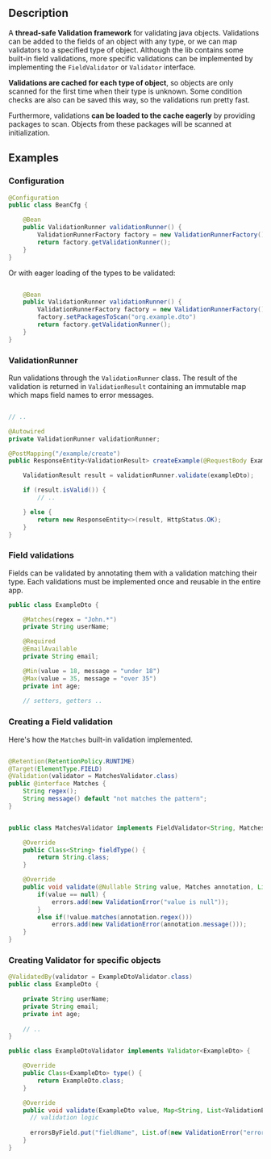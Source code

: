 ## Description
A **thread-safe Validation framework** for validating java objects. Validations can be added to the fields
of an object with any type, or we can map validators to a specified type of object. Although the lib
contains some built-in field validations, more specific validations can be implemented by implementing
the `FieldValidator` or `Validator` interface.

**Validations are cached for each type of object**, so objects are only scanned for the first time
when their type is unknown. Some condition checks are also can be saved this way, so the validations run pretty fast.

Furthermore, validations **can be loaded to the cache eagerly** by providing packages to scan. Objects from these packages will be 
scanned at initialization.

## Examples
### Configuration
``` java
@Configuration
public class BeanCfg {

    @Bean
    public ValidationRunner validationRunner() {
        ValidationRunnerFactory factory = new ValidationRunnerFactory();
        return factory.getValidationRunner();
    }
}
```
Or with eager loading of the types to be validated:
``` java

    @Bean
    public ValidationRunner validationRunner() {
        ValidationRunnerFactory factory = new ValidationRunnerFactory();
        factory.setPackagesToScan("org.example.dto")
        return factory.getValidationRunner();
    }
}

```

### ValidationRunner
Run validations through the `ValidationRunner` class. The result of the validation is returned in `ValidationResult` containing
an immutable map which maps field names to error messages.

``` java

// ..

@Autowired
private ValidationRunner validationRunner;

@PostMapping("/example/create")
public ResponseEntity<ValidationResult> createExample(@RequestBody ExampleDto exampleDto) {

    ValidationResult result = validationRunner.validate(exampleDto);

    if (result.isValid()) {
        // ..

    } else {
        return new ResponseEntity<>(result, HttpStatus.OK);
    }
}
```
### Field validations
Fields can be validated by annotating them with a validation matching their type. Each validations must be implemented once and reusable in the entire app.

``` java
public class ExampleDto {

    @Matches(regex = "John.*")
    private String userName;

    @Required
    @EmailAvailable
    private String email;

    @Min(value = 18, message = "under 18")
    @Max(value = 35, message = "over 35")
    private int age;
    
    // setters, getters ..

```
### Creating a Field validation
Here's how the `Matches` built-in validation implemented.

```java

@Retention(RetentionPolicy.RUNTIME)
@Target(ElementType.FIELD)
@Validation(validator = MatchesValidator.class)
public @interface Matches {
    String regex();
    String message() default "not matches the pattern";
}


public class MatchesValidator implements FieldValidator<String, Matches> {

    @Override
    public Class<String> fieldType() {
        return String.class;
    }

    @Override
    public void validate(@Nullable String value, Matches annotation, List<ValidationError> errors) {
        if(value == null) {
            errors.add(new ValidationError("value is null"));
        }
        else if(!value.matches(annotation.regex()))
            errors.add(new ValidationError(annotation.message()));
    }
}

```
### Creating Validator for specific objects

``` java
@ValidatedBy(validator = ExampleDtoValidator.class)
public class ExampleDto {

    private String userName;
    private String email;
    private int age;
    
    // .. 
}

public class ExampleDtoValidator implements Validator<ExampleDto> {

    @Override
    public Class<ExampleDto> type() {
        return ExampleDto.class;
    }

    @Override
    public void validate(ExampleDto value, Map<String, List<ValidationError>> errorsByField) { 
      // validation logic
    
      errorsByField.put("fieldName", List.of(new ValidationError("error message"));
    }
}

```
